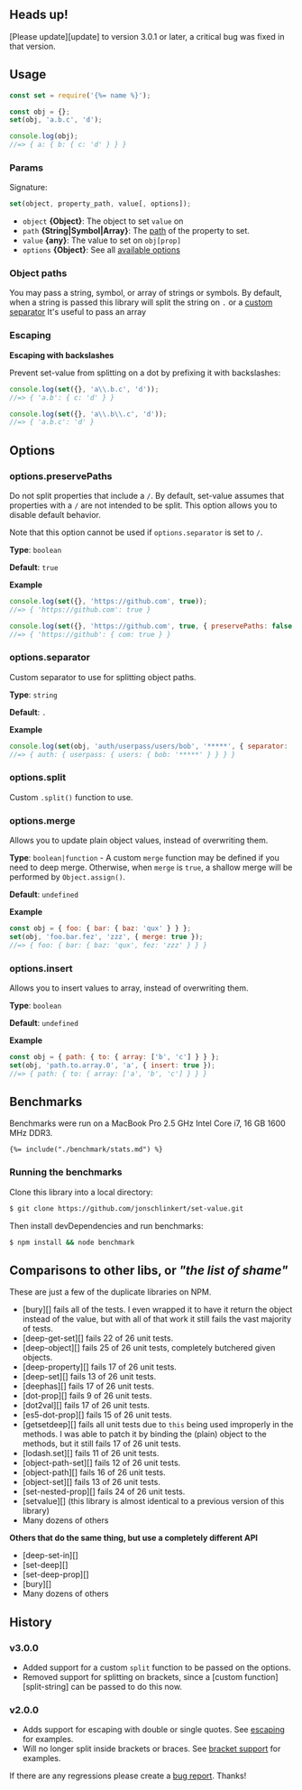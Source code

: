 ## Heads up!

[Please update][update] to version 3.0.1 or later, a critical bug was fixed in that version.

## Usage

```js
const set = require('{%= name %}');

const obj = {};
set(obj, 'a.b.c', 'd');

console.log(obj);
//=> { a: { b: { c: 'd' } } }
```

### Params

Signature:

```js
set(object, property_path, value[, options]);
```

- `object` **{Object}**: The object to set `value` on
- `path` **{String|Symbol|Array}**: The [path](#object-paths) of the property to set.
- `value` **{any}**: The value to set on `obj[prop]`
- `options` **{Object}**: See all [available options](#options)

### Object paths

You may pass a string, symbol, or array of strings or symbols. By default, when a string is passed this library will split the string on `.` or a [custom separator](#options-separator) It's useful to pass an array


### Escaping

**Escaping with backslashes**

Prevent set-value from splitting on a dot by prefixing it with backslashes:

```js
console.log(set({}, 'a\\.b.c', 'd'));
//=> { 'a.b': { c: 'd' } }

console.log(set({}, 'a\\.b\\.c', 'd'));
//=> { 'a.b.c': 'd' }
```

## Options

### options.preservePaths

Do not split properties that include a `/`. By default, set-value assumes that properties with a `/` are not intended to be split. This option allows you to disable default behavior.

Note that this option cannot be used if `options.separator` is set to `/`.

**Type**: `boolean`

**Default**: `true`

**Example**

```js
console.log(set({}, 'https://github.com', true));
//=> { 'https://github.com': true }

console.log(set({}, 'https://github.com', true, { preservePaths: false }));
//=> { 'https://github': { com: true } }
```

### options.separator

Custom separator to use for splitting object paths.

**Type**: `string`

**Default**: `.`

**Example**

```js
console.log(set(obj, 'auth/userpass/users/bob', '*****', { separator: '/' }));
//=> { auth: { userpass: { users: { bob: '*****' } } } }
```

### options.split

Custom `.split()` function to use.


### options.merge

Allows you to update plain object values, instead of overwriting them.

**Type**: `boolean|function` - A custom `merge` function may be defined if you need to deep merge. Otherwise, when `merge` is `true`, a shallow merge will be performed by `Object.assign()`.

**Default**: `undefined`

**Example**

```js
const obj = { foo: { bar: { baz: 'qux' } } };
set(obj, 'foo.bar.fez', 'zzz', { merge: true });
//=> { foo: { bar: { baz: 'qux', fez: 'zzz' } } }
```

### options.insert

Allows you to insert values to array, instead of overwriting them.

**Type**: `boolean`

**Default**: `undefined`

**Example**

```js
const obj = { path: { to: { array: ['b', 'c'] } } };
set(obj, 'path.to.array.0', 'a', { insert: true });
//=> { path: { to: { array: ['a', 'b', 'c'] } } }
```

## Benchmarks

Benchmarks were run on a MacBook Pro 2.5 GHz Intel Core i7, 16 GB 1600 MHz DDR3.

```
{%= include("./benchmark/stats.md") %}
```

### Running the benchmarks

Clone this library into a local directory:

```sh
$ git clone https://github.com/jonschlinkert/set-value.git
```

Then install devDependencies and run benchmarks:

```sh
$ npm install && node benchmark
```

## Comparisons to other libs, or _"the list of shame"_

These are just a few of the duplicate libraries on NPM.

- [bury][] fails all of the tests. I even wrapped it to have it return the object instead of the value, but with all of that work it still fails the vast majority of tests.
- [deep-get-set][] fails 22 of 26 unit tests.
- [deep-object][] fails 25 of 26 unit tests, completely butchered given objects.
- [deep-property][] fails 17 of 26 unit tests.
- [deep-set][] fails 13 of 26 unit tests.
- [deephas][] fails 17 of 26 unit tests.
- [dot-prop][] fails 9 of 26 unit tests.
- [dot2val][] fails 17 of 26 unit tests.
- [es5-dot-prop][] fails 15 of 26 unit tests.
- [getsetdeep][] fails all unit tests due to `this` being used improperly in the methods. I was able to patch it by binding the (plain) object to the methods, but it still fails 17 of 26 unit tests.
- [lodash.set][] fails 11 of 26 unit tests.
- [object-path-set][] fails 12 of 26 unit tests.
- [object-path][] fails 16 of 26 unit tests.
- [object-set][] fails 13 of 26 unit tests.
- [set-nested-prop][] fails 24 of 26 unit tests.
- [setvalue][] (this library is almost identical to a previous version of this library)
- Many dozens of others

**Others that do the same thing, but use a completely different API**

- [deep-set-in][]
- [set-deep][]
- [set-deep-prop][]
- [bury][]
- Many dozens of others


## History

### v3.0.0

- Added support for a custom `split` function to be passed on the options.
- Removed support for splitting on brackets, since a [custom function][split-string] can be passed to do this now.

### v2.0.0

- Adds support for escaping with double or single quotes. See [escaping](#escaping) for examples.
- Will no longer split inside brackets or braces. See [bracket support](#bracket-support) for examples.

If there are any regressions please create a [bug report](../../issues/new). Thanks!
